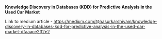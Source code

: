 **Knowledge Discovery in Databases (KDD) for Predictive Analysis in the Used Car Market**

Link to medium article - https://medium.com/@hasurkarshivam/knowledge-discovery-in-databases-kdd-for-predictive-analysis-in-the-used-car-market-dfaaace232e2
